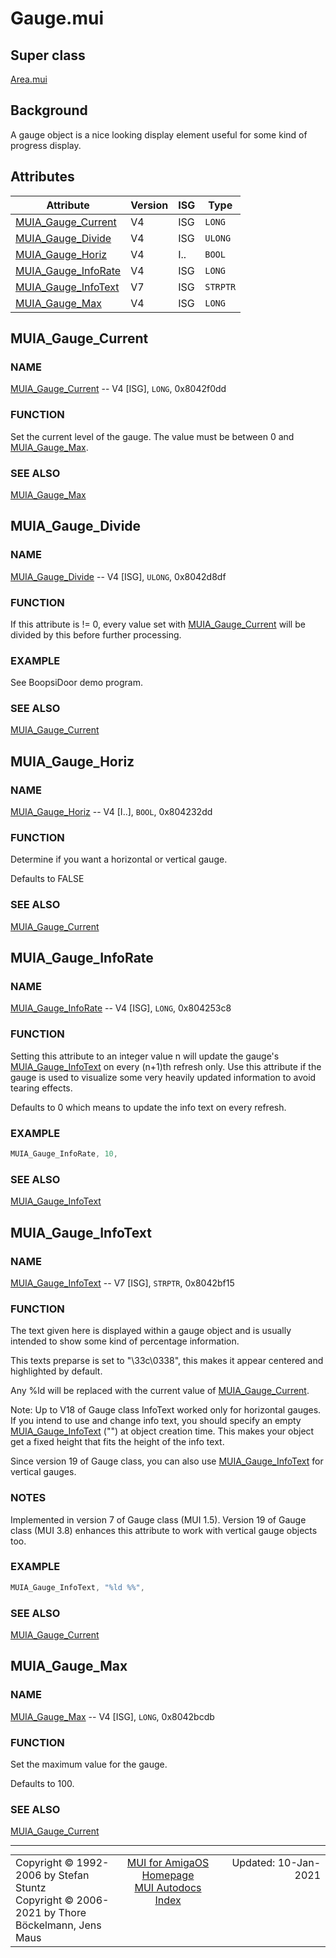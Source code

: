 # Gauge.mui
## Super class
[Area.mui](MUI_Area.md)
## Background
A gauge object is a nice looking display element useful for some kind of
progress display.
## Attributes
Attribute|Version|ISG|Type
---------|-------|---|----
[MUIA_Gauge_Current](MUI_Gauge.md/#MUIA_Gauge_Current)|V4|ISG|`LONG`
[MUIA_Gauge_Divide](MUI_Gauge.md/#MUIA_Gauge_Divide)|V4|ISG|`ULONG`
[MUIA_Gauge_Horiz](MUI_Gauge.md/#MUIA_Gauge_Horiz)|V4|I..|`BOOL`
[MUIA_Gauge_InfoRate](MUI_Gauge.md/#MUIA_Gauge_InfoRate)|V4|ISG|`LONG`
[MUIA_Gauge_InfoText](MUI_Gauge.md/#MUIA_Gauge_InfoText)|V7|ISG|`STRPTR`
[MUIA_Gauge_Max](MUI_Gauge.md/#MUIA_Gauge_Max)|V4|ISG|`LONG`

## MUIA_Gauge_Current
### NAME
[MUIA_Gauge_Current](MUI_Gauge.md/#MUIA_Gauge_Current) -- V4 [ISG], `LONG`, 0x8042f0dd

### FUNCTION
Set the current level of the gauge. The value must be between 0 and
[MUIA_Gauge_Max](MUI_Gauge.md/#MUIA_Gauge_Max).

### SEE ALSO
[MUIA_Gauge_Max](MUI_Gauge.md/#MUIA_Gauge_Max)

## MUIA_Gauge_Divide
### NAME
[MUIA_Gauge_Divide](MUI_Gauge.md/#MUIA_Gauge_Divide) -- V4 [ISG], `ULONG`, 0x8042d8df

### FUNCTION
If this attribute is != 0, every value set with [MUIA_Gauge_Current](MUI_Gauge.md/#MUIA_Gauge_Current) will be
divided by this before further processing.

### EXAMPLE
See BoopsiDoor demo program.

### SEE ALSO
[MUIA_Gauge_Current](MUI_Gauge.md/#MUIA_Gauge_Current)

## MUIA_Gauge_Horiz
### NAME
[MUIA_Gauge_Horiz](MUI_Gauge.md/#MUIA_Gauge_Horiz) -- V4 [I..], `BOOL`, 0x804232dd

### FUNCTION
Determine if you want a horizontal or vertical gauge.

Defaults to FALSE

### SEE ALSO
[MUIA_Gauge_Current](MUI_Gauge.md/#MUIA_Gauge_Current)

## MUIA_Gauge_InfoRate
### NAME
[MUIA_Gauge_InfoRate](MUI_Gauge.md/#MUIA_Gauge_InfoRate) -- V4 [ISG], `LONG`, 0x804253c8

### FUNCTION
Setting this attribute to an integer value n will update the gauge's
[MUIA_Gauge_InfoText](MUI_Gauge.md/#MUIA_Gauge_InfoText) on every (n+1)th refresh only. Use this attribute if the
gauge is used to visualize some very heavily updated information to avoid
tearing effects.

Defaults to 0 which means to update the info text on every refresh.

### EXAMPLE
```c++
MUIA_Gauge_InfoRate, 10,
```

### SEE ALSO
[MUIA_Gauge_InfoText](MUI_Gauge.md/#MUIA_Gauge_InfoText)

## MUIA_Gauge_InfoText
### NAME
[MUIA_Gauge_InfoText](MUI_Gauge.md/#MUIA_Gauge_InfoText) -- V7 [ISG], `STRPTR`, 0x8042bf15

### FUNCTION
The text given here is displayed within a gauge object and is usually
intended to show some kind of percentage information.

This texts preparse is set to "\33c\0338", this makes it appear centered and
highlighted by default.

Any %ld will be replaced with the current value of [MUIA_Gauge_Current](MUI_Gauge.md/#MUIA_Gauge_Current).

Note: Up to V18 of Gauge class InfoText worked only for horizontal gauges. If
you intend to use and change info text, you should specify an empty
[MUIA_Gauge_InfoText](MUI_Gauge.md/#MUIA_Gauge_InfoText) ("") at object creation time. This makes your object get
a fixed height that fits the height of the info text.

Since version 19 of Gauge class, you can also use [MUIA_Gauge_InfoText](MUI_Gauge.md/#MUIA_Gauge_InfoText) for
vertical gauges.

### NOTES
Implemented in version 7 of Gauge class (MUI 1.5). Version 19 of Gauge class
(MUI 3.8) enhances this attribute to work with vertical gauge objects too.

### EXAMPLE
```c++
MUIA_Gauge_InfoText, "%ld %%",
```

### SEE ALSO
[MUIA_Gauge_Current](MUI_Gauge.md/#MUIA_Gauge_Current)

## MUIA_Gauge_Max
### NAME
[MUIA_Gauge_Max](MUI_Gauge.md/#MUIA_Gauge_Max) -- V4 [ISG], `LONG`, 0x8042bcdb

### FUNCTION
Set the maximum value for the gauge.

Defaults to 100.

### SEE ALSO
[MUIA_Gauge_Current](MUI_Gauge.md/#MUIA_Gauge_Current)

----
<table class='compact' style='border: none; border-spacing: 0px; margin: 0px' width='100%'>
<tr>
<td style='text-align: left; vertical-align: top' width='33%'>Copyright &copy 1992-2006 by Stefan Stuntz<br>Copyright &copy 2006-2021 by Thore B&ouml;ckelmann, Jens Maus</TD>
<td style='text-align: center; vertical-align: top' width='33%'>
<a href=http://muidev.de>MUI for AmigaOS Homepage</a><br>
<a href=http://muidev.de/wiki/Documentation>MUI Autodocs Index</a>
</td>
<td style='text-align: right; vertical-align: top' width='33%'>Updated: 10-Jan-2021</td>
</tr>
</table>
